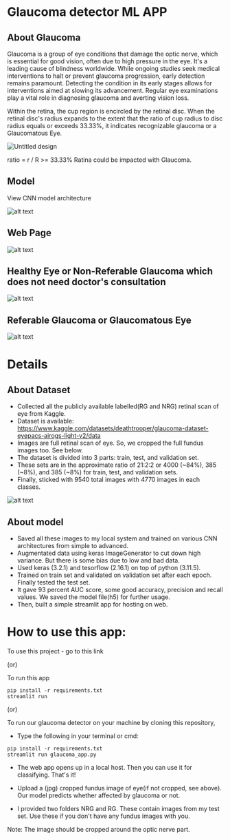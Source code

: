 # Glaucoma detector ML APP

## About Glaucoma

Glaucoma is a group of eye conditions that damage the optic nerve, which is essential for good vision, often due to high pressure in the eye. It's a leading cause of blindness worldwide. While ongoing studies seek medical interventions to halt or prevent glaucoma progression, early detection remains paramount. Detecting the condition in its early stages allows for interventions aimed at slowing its advancement. Regular eye examinations play a vital role in diagnosing glaucoma and averting vision loss.

Within the retina, the cup region is encircled by the retinal disc. When the retinal disc's radius expands to the extent that the ratio of cup radius to disc radius equals or exceeds 33.33%, it indicates recognizable glaucoma or a Glaucomatous Eye.

![Untitled design](https://github.com/KhanAyasha/002697806_DSEM_assignments-/assets/144647351/07249e32-1688-4141-bf1e-ce75c446b8a1)

ratio = r / R >= 33.33% Ratina could be impacted with Glaucoma.

## Model
View CNN model architecture 

![alt text](<CNN Model.png>)


## Web Page

![alt text](Webpage.png)

## Healthy Eye or Non-Referable Glaucoma which does not need doctor's consultation

![alt text](Healthy-eye.png)

## Referable Glaucoma or Glaucomatous Eye

![alt text](Unhealthy-eye.png)


# Details

## About Dataset
* Collected all the publicly available labelled(RG and NRG) retinal scan of eye from Kaggle.
* Dataset is available: https://www.kaggle.com/datasets/deathtrooper/glaucoma-dataset-eyepacs-airogs-light-v2/data
* Images are full retinal scan of eye. So, we cropped the full fundus images too. See below.
* The dataset is divided into 3 parts: train, test, and validation set.
* These sets are in the approximate ratio of 21:2:2 or 4000 (~84%), 385 (~8%), and 385 (~8%) for train, test, and validation sets.
* Finally, sticked with 9540 total images with 4770 images in each classes.

![alt text](<full to cropped.jpg>)

## About model
* Saved all these images to my local system and trained on various CNN architectures from simple to advanced.
* Augmentated data using keras ImageGenerator to cut down high variance. But there is some bias due to low and bad data.
* Used keras (3.2.1) and tesorflow (2.16.1) on top of python (3.11.5).
* Trained on train set and validated on validation set after each epoch. Finally tested the test set.
* It gave 93 percent AUC score, some good accuracy, precision and recall values. We saved the model file(h5) for further usage.
* Then, built a simple streamlit app for hosting on web.


# How to use this app: 

To use this project - go to this link 

(or)

To run this app

```
pip install -r requirements.txt
streamlit run 
```

(or)

To run our glaucoma detector on your machine by cloning this repository,
* Type the following in your terminal or cmd:
```
pip install -r requirements.txt
streamlit run glaucoma_app.py
```
* The web app opens up in a local host. Then you can use it for classifying. That's it!

* Upload a (jpg) cropped fundus image of eye(if not cropped, see above). Our model predicts whether affected by glaucoma or not.
* I provided two folders NRG and RG. These contain images from my test set. Use these if you don't have any fundus images with you.

Note: The image should be cropped around the optic nerve part.
